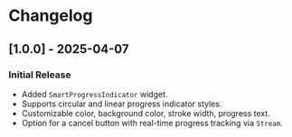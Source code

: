 # Changelog

## [1.0.0] - 2025-04-07
### Initial Release
- Added `SmartProgressIndicator` widget.
- Supports circular and linear progress indicator styles.
- Customizable color, background color, stroke width, progress text.
- Option for a cancel button with real-time progress tracking via `Stream`.

